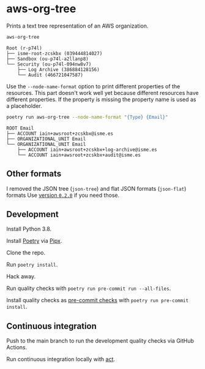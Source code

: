 # aws-org-tree

Prints a text tree representation of an AWS organization.

```bash
aws-org-tree
```

```text
Root (r-p74l)
├── isme-root-zcskbx (039444814027)
├── Sandbox (ou-p74l-a2llanp8)
└── Security (ou-p74l-094nw8v7)
    ├── Log Archive (386884128156)
    └── Audit (466721047587)
```

Use the `--node-name-format` option to print different properties of the resources. This part doesn't work well yet because different resources have different properties. If the property is missing the property name is used as a placeholder.

```bash
poetry run aws-org-tree --node-name-format "{Type} {Email}"
```

```text
ROOT Email
├── ACCOUNT iain+awsroot+zcskbx@isme.es
├── ORGANIZATIONAL_UNIT Email
└── ORGANIZATIONAL_UNIT Email
    ├── ACCOUNT iain+awsroot+zcskbx+log-archive@isme.es
    └── ACCOUNT iain+awsroot+zcskbx+audit@isme.es
```

## Other formats

I removed the JSON tree (`json-tree`) and flat JSON formats (`json-flat`) formats Use [version `0.2.0`](https://github.com/iainelder/aws-org-tree/tree/0.2.0) if you need those.

## Development

Install Python 3.8.

Install [Poetry](https://python-poetry.org/) via [Pipx](https://pypa.github.io/pipx/).

Clone the repo.

Run `poetry install`.

Hack away.

Run quality checks with `poetry run pre-commit run --all-files`.

Install quality checks as [pre-commit checks](https://pre-commit.com/) with `poetry run pre-commit install`.

## Continuous integration

Push to the main branch to run the development quality checks via GitHub Actions.

Run continuous integration locally with [act](https://github.com/nektos/act).
